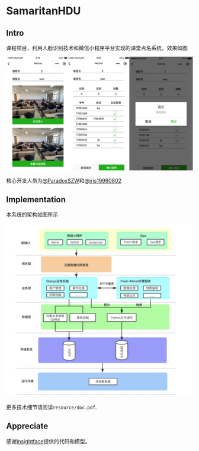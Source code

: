 # SamaritanHDU

## Intro

课程项目，利用人脸识别技术和微信小程序平台实现的课堂点名系统，效果如图

<p align="center">
	<img src="resource/res.png" width="550">
</p>

核心开发人员为[@ParadoxSZW](https://github.com/ParadoxZW)和[@iris19990802](https://github.com/iris19990802)

## Implementation

本系统的架构如图所示

<p align="center">
	<img src="resource/arch.png" width="550">
</p>

更多技术细节请阅读`resource/doc.pdf`.

## Appreciate

感谢[Insightface](https://github.com/deepinsight/insightface)提供的代码和模型。